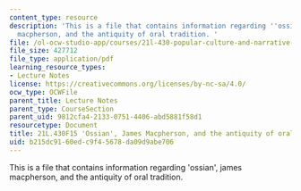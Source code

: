 ```yaml
---
content_type: resource
description: 'This is a file that contains information regarding ''ossian'', james
  macpherson, and the antiquity of oral tradition. '
file: /ol-ocw-studio-app/courses/21l-430-popular-culture-and-narrative-use-and-abuse-of-the-fairy-tale-fall-2015/b215dc9160edc9f45678da09d9abe706_MIT21L_430F15_Ossian.pdf
file_size: 427712
file_type: application/pdf
learning_resource_types:
- Lecture Notes
license: https://creativecommons.org/licenses/by-nc-sa/4.0/
ocw_type: OCWFile
parent_title: Lecture Notes
parent_type: CourseSection
parent_uid: 9812cfa4-2133-0751-4406-abd5881f58d1
resourcetype: Document
title: 21L.430F15 'Ossian', James Macpherson, and the antiquity of oral tradition
uid: b215dc91-60ed-c9f4-5678-da09d9abe706
---
```

This is a file that contains information regarding 'ossian', james macpherson, and the antiquity of oral tradition. 